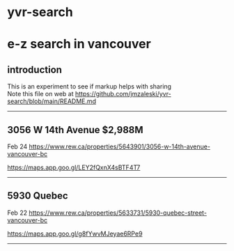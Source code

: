 # yvr-search 

<!-- START doctoc -->
<!-- END doctoc -->

# e-z search in vancouver

## introduction
This is an experiment to see if markup helps with sharing\
Note this file on web at https://github.com/jmzaleski/yvr-search/blob/main/README.md
___

## 3056 W 14th Avenue $2,988M
Feb 24
<https://www.rew.ca/properties/5643901/3056-w-14th-avenue-vancouver-bc>

<https://maps.app.goo.gl/LEY2fQxnX4sBTF4T7>
____
## 5930 Quebec
Feb 22
https://www.rew.ca/properties/5633731/5930-quebec-street-vancouver-bc

https://maps.app.goo.gl/g8fYwvMJeyae6RPe9
___

